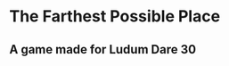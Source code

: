 The Farthest Possible Place
===========================

A game made for Ludum Dare 30
-----------------------------
